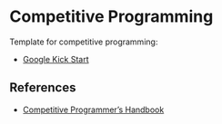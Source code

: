 # Competitive Programming

Template for competitive programming:

- [Google Kick Start](kickstart.cc)

## References

- [Competitive Programmer’s Handbook](https://cses.fi/book/book.pdf)
